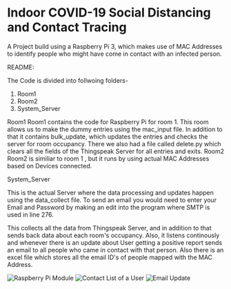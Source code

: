 # Indoor COVID-19 Social Distancing and Contact Tracing
A Project build using a Raspberry Pi 3, which makes use of MAC Addresses to identify people who might have come in contact with an infected person.

README:

The Code is divided into follwoing folders-

1) Room1 
2) Room2
3) System_Server

Room1
Room1 contains the code for Raspberry Pi for room 1. This room allows us to make the dummy entries using the mac_input file.
In addition to that it contains bulk_update, which updates the entries and checks the server for room occupancy.
There we also had a file called delete.py which clears all the fields of the Thingspeak Server for all entries and exits.
Room2 
Room2 is similiar to room 1 , but it runs by using actual MAC Addresses based on Devices connected.

System_Server

This is the actual Server where the data processing and updates happen using the data_collect file.
To send an email you would need to enter your Email and Password by making an edit into the program where SMTP is used in line 276.

This collects all the data from Thingspeak Server, and in addition to that sends back data about each room's occupancy. 
Also, it listens continously and whenever there is an update about User getting a positive report sends an email to all people who came in contact with that person.
Also there is an excel file which stores all the email ID's of people mapped with the MAC Address.

![Raspberry Pi Module](https://user-images.githubusercontent.com/54408300/109353182-fe571e00-7849-11eb-80d2-0dbbc07bbc9e.jpeg)
![Contact List of a User](https://user-images.githubusercontent.com/54408300/109353253-1e86dd00-784a-11eb-9027-ebb6dbf8f9f8.jpeg)
![Email Update](https://user-images.githubusercontent.com/54408300/109353078-db2c6e80-7849-11eb-8aac-66a05884ae07.jpeg)

